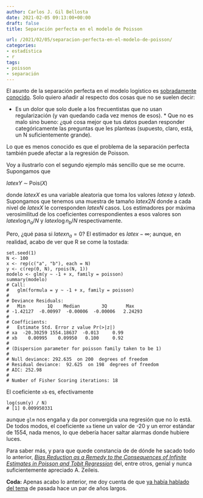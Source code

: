 ```yaml
---
author: Carlos J. Gil Bellosta
date: 2021-02-05 09:13:00+00:00
draft: false
title: Separación perfecta en el modelo de Poisson

url: /2021/02/05/separacion-perfecta-en-el-modelo-de-poisson/
categories:
- estadística
- r
tags:
- poisson
- separación
---
```





El asunto de la separación perfecta en el modelo logístico es [sobradamente conocido](https://caminosaleatorios.wordpress.com/2017/11/29/regresion-logistica-y-datos-con-grupos-linealmente-separables/). Solo quiero añadir al respecto dos cosas que no se suelen decir:





  * Es un dolor que solo duele a los frecuentistas que  no usan regularización (y van quedando cada vez menos de esos).  * Que no es malo sino bueno: ¿qué cosa mejor que tus datos puedan responder categóricamente las preguntas que les planteas (supuesto, claro, está, un N suficientemente grande).





Lo que es menos conocido es que el problema de la separación perfecta también puede afectar a la regresión de Poisson.







Voy a ilustrarlo con el segundo ejemplo más sencillo que se me ocurre. Supongamos que







$latex Y \; \sim \; \text{Pois}(X)$







donde $latex X$ es una variable aleatoria que toma los valores $latex a$ y $latex b$. Supongamos que tenemos una muestra de tamaño $latex 2N$ donde a cada nivel de $latex X$ le corresponden $latex N$ casos. Los estimadores por máxima verosimilitud de los coeficientes correspondientes a esos valores son $latex \log n_a /N$ y $latex \log n_b /N$ respectivamente.







Pero, ¿qué pasa si $latex n_a = 0$? El estimador es $latex -\infty$; aunque, en realidad, acabo de ver que R se come la tostada:







    set.seed(1)
    N <- 100
    x <- rep(c("a", "b"), each = N)
    y <- c(rep(0, N), rpois(N, 1))
    modelo <- glm(y ~ -1 + x, family = poisson)
    summary(modelo)
    # Call:
    #   glm(formula = y ~ -1 + x, family = poisson)
    #
    # Deviance Residuals:
    #   Min        1Q    Median        3Q       Max
    # -1.42127  -0.00997  -0.00006  -0.00006   2.24293
    #
    # Coefficients:
    #   Estimate Std. Error z value Pr(>|z|)
    # xa  -20.30259 1554.18637  -0.013     0.99
    # xb    0.00995    0.09950   0.100     0.92
    #
    # (Dispersion parameter for poisson family taken to be 1)
    #
    # Null deviance: 292.635  on 200  degrees of freedom
    # Residual deviance:  92.625  on 198  degrees of freedom
    # AIC: 252.98
    #
    # Number of Fisher Scoring iterations: 18







El coeficiente `xb` es, efectivamente







    log(sum(y) / N)
    # [1] 0.009950331







aunque `glm` nos engaña y da por convergida una regresión que no lo está. De todos modos, el coeficiente `xa` tiene un valor de -20 y un error estándar de 1554, nada menos, lo que debería hacer saltar alarmas donde hubiere luces.







Para saber más, y para que quede constancia de de dónde he sacado todo lo anterior, _[Bias Reduction as a Remedy to the Consequences of Infinite Estimates in Poisson and Tobit Regression](https://arxiv.org/abs/2101.07141)_ del, entre otros, genial y nunca suficientemente apreciado A. Zeileis.







**Coda:** Apenas acabo lo anterior, me doy cuenta de que [ya había hablado del tema](https://www.datanalytics.com/2018/04/11/modelos-con-inflacion-de-ceros-y-separacion-perfecta/) de pasada hace un par de años largos.



